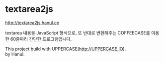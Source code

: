 textarea2js
===========
http://textarea2js.hanul.co

textarea 내용을 JavaScript 형식으로, 또 반대로 변환해주는 COFFEECASE를 이용한 60줄짜리 간단한 프로그램입니다.

This project build with UPPERCASE(http://UPPERCASE.IO).<br>
by Hanul.